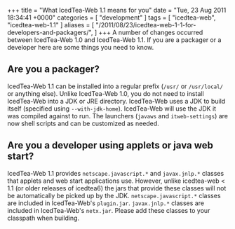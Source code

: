 +++
title = "What IcedTea-Web 1.1 means for you"
date = "Tue, 23 Aug 2011 18:34:41 +0000"
categories = [ "development" ]
tags = [ "icedtea-web", "icedtea-web-1.1" ]
aliases = [
    "/2011/08/23/icedtea-web-1-1-for-developers-and-packagers/",
]
+++
A number of changes occurred between IcedTea-Web 1.0 and IcedTea-Web 1.1. If
you are a packager or a developer here are some things you need to know.

## Are you a packager?

IcedTea-Web 1.1 can be installed into a regular prefix (`/usr/` or
`/usr/local/` or anything else). Unlike IcedTea-Web 1.0, you do not need to
install IcedTea-Web into a JDK or JRE directory. IcedTea-Web uses a JDK to
build itself (specified using `--with-jdk-home`). IcedTea-Web will use the JDK
it was compiled against to run. The launchers (`javaws` and `itweb-settings`)
are now shell scripts and can be customized as needed.

## Are you a developer using applets or java web start?

IcedTea-Web 1.1 provides `netscape.javascript.*` and `javax.jnlp.*` classes
that applets and web start applications use. However, unlike icedtea-web < 1.1
(or older releases of icedtea6) the jars that provide these classes will not
be automatically be picked up by the JDK. `netscape.javascript.*` classes are
included in IcedTea-Web's `plugin.jar`. `javax.jnlp.*` classes are included in
IcedTea-Web's `netx.jar`. Please add these classes to your classpath when
building.


